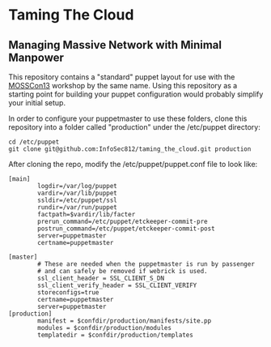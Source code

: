 # Taming The Cloud

## Managing Massive Network with Minimal Manpower

This repository contains a "standard" puppet layout for use with the 
<a href="https://plus.google.com/s/%23MOSSCon13" target="_blank">MOSSCon13</a> 
workshop by the same name. Using this repository as a starting point for 
building your puppet configuration would probably simplify your initial setup.

In order to configure your puppetmaster to use these folders, clone this
repository into a folder called "production" under the /etc/puppet directory:

    cd /etc/puppet
    git clone git@github.com:InfoSec812/taming_the_cloud.git production
    

After cloning the repo, modify the /etc/puppet/puppet.conf file to look like:

    [main]
            logdir=/var/log/puppet
            vardir=/var/lib/puppet
            ssldir=/etc/puppet/ssl
            rundir=/var/run/puppet
            factpath=$vardir/lib/facter
            prerun_command=/etc/puppet/etckeeper-commit-pre
            postrun_command=/etc/puppet/etckeeper-commit-post
            server=puppetmaster
            certname=puppetmaster
    
    [master]
            # These are needed when the puppetmaster is run by passenger
            # and can safely be removed if webrick is used.
            ssl_client_header = SSL_CLIENT_S_DN
            ssl_client_verify_header = SSL_CLIENT_VERIFY
            storeconfigs=true
            certname=puppetmaster
            server=puppetmaster
    [production]
            manifest = $confdir/production/manifests/site.pp
            modules = $confdir/production/modules
            templatedir = $confdir/production/templates
